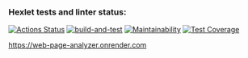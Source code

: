 ### Hexlet tests and linter status:
[![Actions Status](https://github.com/biscof/java-project-72/workflows/hexlet-check/badge.svg)](https://github.com/biscof/java-project-72/actions)
[![build-and-test](https://github.com/biscof/java-project-72/actions/workflows/build-and-test.yml/badge.svg)](https://github.com/biscof/java-project-72/actions/workflows/build-and-test.yml)
[![Maintainability](https://api.codeclimate.com/v1/badges/9badc0da4953c5c15c26/maintainability)](https://codeclimate.com/github/biscof/java-project-72/maintainability)
[![Test Coverage](https://api.codeclimate.com/v1/badges/9badc0da4953c5c15c26/test_coverage)](https://codeclimate.com/github/biscof/java-project-72/test_coverage)

https://web-page-analyzer.onrender.com
